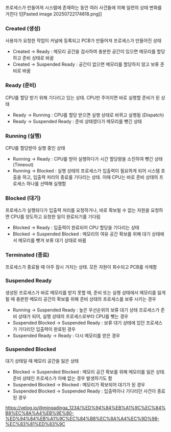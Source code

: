 프로세스가 만들어져 시스템에 존재하는 동안 여러 사건들에 의해 일련의 상태 변화를 거친다
![[Pasted image 20250722174818.png]]
### Created (생성)
사용자가 요청한 작업이 커널에 등록되고 PCB가 만들어져 프로세스가 만들어진 상태
- Created -> Ready : 메모리 공간을 검사하여 충분한 공간이 있으면 메모리를 할당하고 준비 상태로 바꿈
- Created -> Suspended Ready : 공간이 없으면 메모리를 할당하지 않고 보류 준비로 바꿈
### Ready (준비)
CPU를 할당 받기 위해 기다리고 있는 상태. CPU만 주어지면 바로 실행할 준비가 된 상태
- Ready -> Running : CPU를 할당 받으면 실행 상태로 바뀌고 실행됨 (Dispatch)
- Ready -> Suspended Ready : 준비 상태였다가 메모리를 뺏긴 상태
### Running (실행)
CPU를 할당받아 실행 중인 상태
- Running -> Ready : CPU를 받아 실행하다가 시간 할당량을 소진하여 뺏긴 상태 (Timeout)
- Running -> Blocked : 실행 상태의 프로세스가 입출력이 필요하게 되어 시스템 호출을 하고, 입출력 처리의 종료를 기다리는 상태. 이때 CPU는 바로 준비 상태의 프로세스 하나를 선택해 실행함
### Blocked (대기)
프로세스가 실행되다가 입출력 처리를 요청하거나, 바로 확보될 수 없는 자원을 요청하면 CPU를 양도하고 요청한 일이 완료되기를 기다림
- Blocked -> Ready : 입출력이 완료되어 CPU 할당을 기다리는 상태
- Blocked -> Suspended Blocked : 메모리의 여유 공간 확보를 위해 대기 상태에서 메모리를 뺏겨 보류 대기 상태로 바뀜
### Terminated (종료)
프로세스가 종료될 때 아주 잠시 거치는 상태. 
모든 자원이 회수되고 PCB를 삭제함
### Suspended Ready
생성된 프로세스가 바로 메모리를 받지 못할 때, 준비 또는 실행 상태에서 메모리를 잃게 될 때
충분한 메모리 공간의 확보를 위해 준비 상태의 프로세스를 보류 시키는 경우
- Running -> Suspended Ready : 높은 우선순위의 보류 대기 상태 프로세스가 준비 상태가 되어, 실행 상태의 프로세스로부터 CPU를 뺏는 경우
- Suspended Blocked -> Suspended Ready : 보류 대기 상태에 있던 프로세스가 기다리던 입출력이 완료된 경우
- Suspended Ready -> Ready : 다시 메모리를 받은 경우
### Suspended Blocked
대기 상태일 때 메모리 공간을 잃은 상태
- Blocked -> Suspended Blocked : 메모리 공간 확보를 위해 메모리를 잃은 상태. 준비 상태인 프로세스가 아예 없는 경우 발생하기도 함
- Suspended Blocked -> Blocked : 메모리가 확보되어 대기가 된 경우
- Suspended Blocked -> Suspended Ready : 입출력이나 기다리던 사건이 종료된 경우


https://velog.io/@mingadinga_1234/%ED%94%84%EB%A1%9C%EC%84%B8%EC%8A%A4%EB%9E%80-%ED%94%84%EB%A1%9C%EC%84%B8%EC%8A%A4%EC%9D%98-%EC%83%81%ED%83%9C